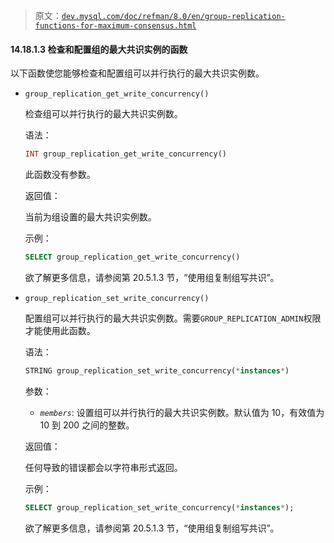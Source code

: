 > 原文：[`dev.mysql.com/doc/refman/8.0/en/group-replication-functions-for-maximum-consensus.html`](https://dev.mysql.com/doc/refman/8.0/en/group-replication-functions-for-maximum-consensus.html)

#### 14.18.1.3 检查和配置组的最大共识实例的函数

以下函数使您能够检查和配置组可以并行执行的最大共识实例数。

+   `group_replication_get_write_concurrency()`

    检查组可以并行执行的最大共识实例数。

    语法：

    ```sql
    INT group_replication_get_write_concurrency()
    ```

    此函数没有参数。

    返回值：

    当前为组设置的最大共识实例数。

    示例：

    ```sql
    SELECT group_replication_get_write_concurrency()
    ```

    欲了解更多信息，请参阅第 20.5.1.3 节，“使用组复制组写共识”。

+   `group_replication_set_write_concurrency()`

    配置组可以并行执行的最大共识实例数。需要`GROUP_REPLICATION_ADMIN`权限才能使用此函数。

    语法：

    ```sql
    STRING group_replication_set_write_concurrency(*instances*)
    ```

    参数：

    +   *`members`*: 设置组可以并行执行的最大共识实例数。默认值为 10，有效值为 10 到 200 之间的整数。

    返回值：

    任何导致的错误都会以字符串形式返回。

    示例：

    ```sql
    SELECT group_replication_set_write_concurrency(*instances*);
    ```

    欲了解更多信息，请参阅第 20.5.1.3 节，“使用组复制组写共识”。
